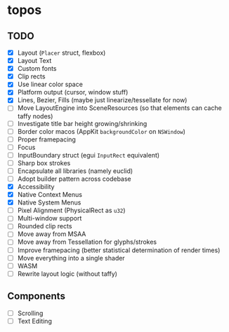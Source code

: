 # topos

## TODO

 - [x] Layout (`Placer` struct, flexbox)
 - [x] Layout Text
 - [x] Custom fonts
 - [x] Clip rects
 - [x] Use linear color space
 - [x] Platform output (cursor, window stuff)
 - [x] Lines, Bezier, Fills (maybe just linearize/tessellate for now)
 - [ ] Move LayoutEngine into SceneResources (so that elements can cache taffy nodes)
 - [ ] Investigate title bar height growing/shrinking
 - [ ] Border color macos (AppKit `backgroundColor` on `NSWindow`)
 - [ ] Proper framepacing
 - [ ] Focus
 - [ ] InputBoundary struct (egui `InputRect` equivalent)
 - [ ] Sharp box strokes
 - [ ] Encapsulate all libraries (namely euclid)
 - [ ] Adopt builder pattern across codebase
 - [x] Accessibility
 - [x] Native Context Menus
 - [x] Native System Menus
 - [ ] Pixel Alignment (PhysicalRect as `u32`)
 - [ ] Multi-window support
 - [ ] Rounded clip rects
 - [ ] Move away from MSAA
 - [ ] Move away from Tessellation for glyphs/strokes
 - [ ] Improve framepacing (better statistical determination of render times)
 - [ ] Move everything into a single shader
 - [ ] WASM
 - [ ] Rewrite layout logic (without taffy)

## Components
 - [ ] Scrolling
 - [ ] Text Editing
